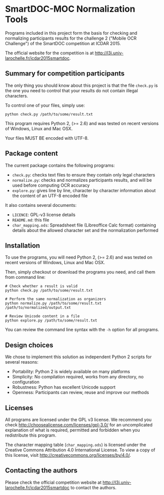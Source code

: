 # SmartDOC-MOC Normalization Tools

Programs included in this project form the basis for checking and normalizing participants results for the challenge 2 ("Mobile OCR Challenge") of the SmartDOC competition at ICDAR 2015.

The official website for the competition is at <http://l3i.univ-larochelle.fr/icdar2015smartdoc>.


## Summary for competition participants

The only thing you should know about this project is that the file `check.py` is the one you need to control that your results do not contain illegal characters.

To control one of your files, simply use:

```shell
python check.py /path/to/some/result.txt
```

This program requires Python 2, (>= 2.6) and was tested on recent versions of Windows, Linux and Mac OSX.

Your files MUST BE encoded with UTF-8.


## Package content

The current package contains the following programs:

- `check.py`: checks text files to ensure they contain only legal characters
- `normalize.py`: checks and normalizes participants results, and will be used before computing OCR accuracy
- `explore.py`: gives line by line, character by character information about the content of an UTF-8 encoded file

It also contains several documents:

- `LICENCE`: GPL-v3 license details
- `README.md`: this file
- `char_mapping.ods`: Spreadsheet file (Libreoffice Calc format) containing details about the allowed character set and the normalization performed


## Installation

To use the programs, you will need Python 2, (>= 2.6) and was tested on recent versions of Windows, Linux and Mac OSX.

Then, simply checkout or download the programs you need, and call them from command line:

```shell
# Check whether a result is valid
python check.py /path/to/some/result.txt

# Perform the same normalization as organizers
python normalize.py /path/to/some/result.txt /path/to/normalized/output.txt

# Review Unicode content in a file
python explore.py /path/to/some/result.txt
```

You can review the command line syntax with the `-h` option for all programs.


## Design choices

We chose to implement this solution as independent Python 2 scripts for several reasons:

- Portability: Python 2 is widely available on many platforms
- Simplicity: No compilation required, works from any directory, no configuration
- Robustness: Python has excellent Unicode support
- Openness: Participants can review, reuse and improve our methods


## Licenses

All programs are licensed under the GPL v3 license. We recommend you check <http://choosealicense.com/licenses/gpl-3.0/> for an uncomplicated explanation of what is required, permitted and forbidden when you redistribute this program.

The character mapping table (`char_mapping.ods`) is licensed under the Creative Commons Attribution 4.0 International License. To view a copy of this license, visit http://creativecommons.org/licenses/by/4.0/.


## Contacting the authors

Please check the official competition website at <http://l3i.univ-larochelle.fr/icdar2015smartdoc> to contact the authors.

